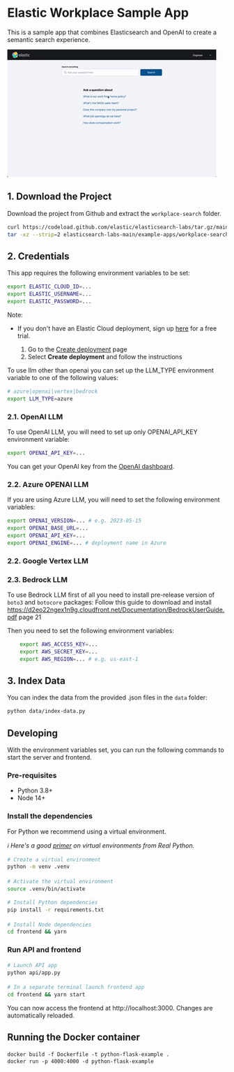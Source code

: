 # Elastic Workplace Sample App

This is a sample app that combines Elasticsearch and OpenAI to create a semantic search experience.

![Screenshot of the sample app](./app-demo.gif)

## 1. Download the Project

Download the project from Github and extract the `workplace-search` folder.

```bash
curl https://codeload.github.com/elastic/elasticsearch-labs/tar.gz/main | \
tar -xz --strip=2 elasticsearch-labs-main/example-apps/workplace-search
```

## 2. Credentials

This app requires the following environment variables to be set:

```sh
export ELASTIC_CLOUD_ID=...
export ELASTIC_USERNAME=...
export ELASTIC_PASSWORD=...
```

Note:

- If you don't have an Elastic Cloud deployment, sign up [here](https://cloud.elastic.co/registration?utm_source=github&utm_content=elasticsearch-labs-samples) for a free trial.

  1. Go to the [Create deployment](https://cloud.elastic.co/deployments/create) page
  2. Select **Create deployment** and follow the instructions


To use llm other than openai you can set up the LLM_TYPE environment variable to one of the following values:
```sh
# azure|openai|vertex|bedrock
export LLM_TYPE=azure
```

### 2.1. OpenAI LLM

To use OpenAI LLM, you will need to set up only OPENAI_API_KEY environment variable:

```sh
export OPENAI_API_KEY=...
```
You can get your OpenAI key from the [OpenAI dashboard](https://platform.openai.com/account/api-keys).
### 2.2. Azure OPENAI LLM

If you are using Azure LLM, you will need to set the following environment variables:

```sh
export OPENAI_VERSION=... # e.g. 2023-05-15
export OPENAI_BASE_URL=...
export OPENAI_API_KEY=...
export OPENAI_ENGINE=... # deployment name in Azure
```

### 2.2. Google Vertex LLM

### 2.3. Bedrock LLM

To use Bedrock LLM first of all you need to install pre-release version of `boto3` and `botocore` packages:
Follow this guide to download and install https://d2eo22ngex1n9g.cloudfront.net/Documentation/BedrockUserGuide.pdf page 21

Then you need to set the following environment variables:
    
```sh
    export AWS_ACCESS_KEY=...
    export AWS_SECRET_KEY=...
    export AWS_REGION=... # e.g. us-east-1
```

## 3. Index Data

You can index the data from the provided .json files in the `data` folder:

```sh
python data/index-data.py
```

## Developing

With the environment variables set, you can run the following commands to start the server and frontend.

### Pre-requisites

- Python 3.8+
- Node 14+

### Install the dependencies

For Python we recommend using a virtual environment.

_ℹ️ Here's a good [primer](https://realpython.com/python-virtual-environments-a-primer) on virtual environments from Real Python._

```sh
# Create a virtual environment
python -m venv .venv

# Activate the virtual environment
source .venv/bin/activate
```

```sh
# Install Python dependencies
pip install -r requirements.txt

# Install Node dependencies
cd frontend && yarn
```

### Run API and frontend

```sh
# Launch API app
python api/app.py

# In a separate terminal launch frontend app
cd frontend && yarn start
```

You can now access the frontend at http://localhost:3000. Changes are automatically reloaded.

## Running the Docker container

```
docker build -f Dockerfile -t python-flask-example .
docker run -p 4000:4000 -d python-flask-example
```
